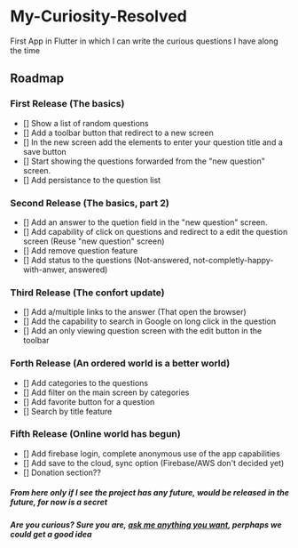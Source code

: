 # My-Curiosity-Resolved
First App in Flutter in which I can write the curious questions I have along the time


## Roadmap

### First Release (The basics)
- [] Show a list of random questions
- [] Add a toolbar button that redirect to a new screen
- [] In the new screen add the elements to enter your question title and a save button
- [] Start showing the questions forwarded from the "new question" screen.
- [] Add persistance to the question list

### Second Release (The basics, part 2)
- [] Add an answer to the quetion field in the "new question" screen.
- [] Add capability of click on questions and redirect to a edit the question screen (Reuse "new question" screen)
- [] Add remove question feature
- [] Add status to the questions (Not-answered, not-completly-happy-with-anwer, answered)

### Third Release (The confort update)
- [] Add a/multiple links to the answer (That open the browser)
- [] Add the capability to search in Google on long click in the question
- [] Add an only viewing question screen with the edit button in the toolbar

### Forth Release (An ordered world is a better world)
- [] Add categories to the questions
- [] Add filter on the main screen by categories
- [] Add favorite button for a question
- [] Search by title feature

### Fifth Release (Online world has begun)
- [] Add firebase login, complete anonymous use of the app capabilities
- [] Add save to the cloud, sync option (Firebase/AWS don't decided yet)
- [] Donation section??

##### _From here only if I see the project has any future, would be released in the future, for now is a secret_
##### _Are you curious? Sure you are, [ask me anything you want](https://twitter.com/jgines23), perphaps we could get a good idea_